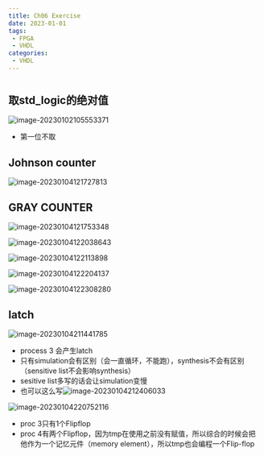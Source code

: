 ```yaml
---
title: Ch06 Exercise
date: 2023-01-01
tags:
 - FPGA
 - VHDL
categories:
 - VHDL
---
```


# 

## 取std_logic的绝对值

![image-20230102105553371](https://markdown-1301334775.cos.eu-frankfurt.myqcloud.com/image-20230102105553371.png)

+ 第一位不取



## Johnson counter

![image-20230104121727813](https://markdown-1301334775.cos.eu-frankfurt.myqcloud.com/image-20230104121727813.png)



## GRAY COUNTER

![image-20230104121753348](https://markdown-1301334775.cos.eu-frankfurt.myqcloud.com/image-20230104121753348.png)

![image-20230104122038643](https://markdown-1301334775.cos.eu-frankfurt.myqcloud.com/image-20230104122038643.png)

![image-20230104122113898](https://markdown-1301334775.cos.eu-frankfurt.myqcloud.com/image-20230104122113898.png)

![image-20230104122204137](https://markdown-1301334775.cos.eu-frankfurt.myqcloud.com/image-20230104122204137.png)

![image-20230104122308280](https://markdown-1301334775.cos.eu-frankfurt.myqcloud.com/image-20230104122308280.png)





## latch

![image-20230104211441785](https://markdown-1301334775.cos.eu-frankfurt.myqcloud.com/image-20230104211441785.png)

+ process 3 会产生latch
+ 只有simulation会有区别（会一直循环，不能跑），synthesis不会有区别（sensitive list不会影响synthesis）
+ sesitive list多写的话会让simulation变慢
+ 也可以这么写![image-20230104212406033](https://markdown-1301334775.cos.eu-frankfurt.myqcloud.com/image-20230104212406033.png)





![image-20230104220752116](https://markdown-1301334775.cos.eu-frankfurt.myqcloud.com/image-20230104220752116.png)

+ proc 3只有1个Flipflop
+ proc 4有两个Flipflop，因为tmp在使用之前没有赋值，所以综合的时候会把他作为一个记忆元件（memory element），所以tmp也会编程一个Flip-flop

